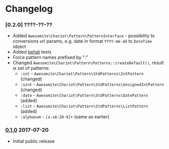# Changelog

### [0.2.0] ????-??-??

* Added `Awesomite\Chariot\Pattern\PatternInterface` - possibility to conversions url params, e.g. date in format `YYYY-mm-dd` to `DateTime` object
* Added [behat] tests
* Force pattern names prefixed by ":"
* Changed `Awesomite\Chariot\Pattern\Patterns::createDefault()`, result is set of patterns:
  * `:int` - `Awesomite\Chariot\Pattern\StdPatterns\IntPattern` (changed)
  * `:uint` - `Awesomite\Chariot\Pattern\StdPatterns\UnsignedIntPattern` (changed)
  * `:date` - `Awesomite\Chariot\Pattern\StdPatterns\DatePattern` (added)
  * `:list` - `Awesomite\Chariot\Pattern\StdPatterns\ListPattern` (added)
  * `:alphanum` - `[a-zA-Z0-9]+` (same as earlier)

### [0.1.0] 2017-07-20
    
* Initial public release

[0.1.0]: https://github.com/awesomite/chariot/tree/v0.1.0
[behat]: http://behat.org
